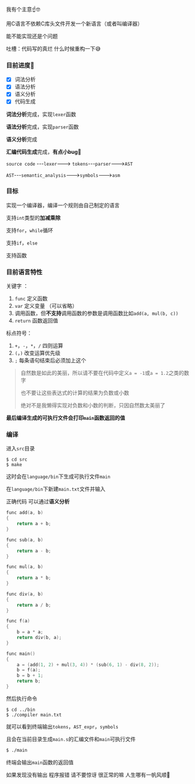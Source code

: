 我有个主意☝️🤓

用C语言不依赖C库头文件开发一个新语言（或者叫编译器）

能不能实现还是个问题

吐槽：代码写的真烂 什么时候重构一下😅



### 目前进度🥴

- [x] 词法分析
- [x] 语法分析
- [x] 语义分析
- [x] 代码生成

**词法分析**完成，实现`lexer`函数

**语法分析**完成，实现`parser`函数

**语义分析**完成

**汇编代码生成**完成，**有点小bug**🫣

`source code` ---`lexer`---> `tokens`---`parser`--->`AST`

`AST`---`semantic_analysis`--->`symbols`--->`asm`				



### 目标

实现一个编译器，编译一个规则由自己制定的语言

支持`int`类型的**加减乘除**

支持`for`，`while`循环

支持`if`，`else`

支持函数



### 目前语言特性

关键字 ：

1. `func` 定义函数
2. `var` 定义变量 （可以省略）
3. 调用函数，但**不支持**调用函数的参数是调用函数比如`add(a, mul(b, c))`
4. `return` 函数返回值

标点符号：

1. `+`，`-`，`*`，`/` 四则运算
2. `(`，`)` 改变运算优先级
3. `;` 每条语句结束后必须加上这个

> 自然数是如此的美丽，所以请不要在代码中定义`a = -1`或`a = 1.2`之类的数字
>
> 也不要让这些表达式的计算的结果为负数或小数
>
> 绝对不是我懒得实现对负数和小数的判断，只因自然数太美丽了

**最后编译生成的可执行文件会打印`main`函数返回的值**



### 编译

进入`src`目录

```shell
$ cd src
$ make
```

这时会在`language/bin`下生成可执行文件`main`

在`language/bin`下新建`main.txt`文件并输入

正确代码 可以通过**语义分析**

```c
func add(a, b)
{
    return a + b;
}

func sub(a, b)
{
    return a - b;
}

func mul(a, b)
{
    return a * b;
}

func div(a, b)
{
    return a / b;
}

func f(a)
{
    b = a * a;
    return div(b, a);
}

func main()
{
    a = (add(1, 2) + mul(3, 4)) * (sub(6, 1) - div(8, 2));
    b = f(a);
    b = b + 1;
    return b;
}

```

然后执行命令

```shell
$ cd ../bin
$ ./compiler main.txt
```

就可以看到终端输出`tokens`，`AST_expr`，`symbols`

且会在当前目录生成`main.s`的汇编文件和`main`可执行文件

```sh
$ ./main
```

终端会输出`main`函数的返回值

如果发现没有输出 程序报错 请不要惊讶 很正常的嘛 人生哪有一帆风顺🤤
